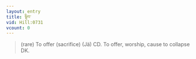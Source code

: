 ```yaml
---
layout: entry
title: སྟིབ་
vid: Hill:0731
vcount: 0
---
```

> (rare) To offer (sacrifice) (Jä) CD\. To offer, worship, cause to collapse DK\.


